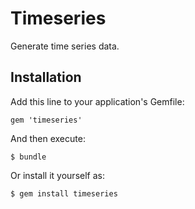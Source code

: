 # Timeseries

Generate time series data.

## Installation

Add this line to your application's Gemfile:

    gem 'timeseries'

And then execute:

    $ bundle

Or install it yourself as:

    $ gem install timeseries
